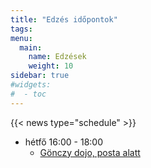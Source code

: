 ```yaml
---
title: "Edzés időpontok"
tags:
menu:
  main:
    name: Edzések
    weight: 10
sidebar: true
#widgets:
#  - toc
---
```


{{< news type="schedule" >}}

- hétfő 16:00 - 18:00
  - [Gönczy dojo, posta alatt](https://www.google.com/maps/place/Budapest,+G%C3%B6nczy+P%C3%A1l+u.+2,+1093/@47.4873046,19.0573666,17z/data=!3m1!4b1!4m6!3m5!1s0x4741dc5aa0942df3:0x48ecf04aaeb66f51!8m2!3d47.487301!4d19.0599415!16s%2Fg%2F11bw41jcz3?entry=ttu)

<!--- kedd 16:00 - 18:00
  - [Gönczy dojo, posta alatt](https://www.google.com/maps/place/Budapest,+G%C3%B6nczy+P%C3%A1l+u.+2,+1093/@47.4873046,19.0573666,17z/data=!3m1!4b1!4m6!3m5!1s0x4741dc5aa0942df3:0x48ecf04aaeb66f51!8m2!3d47.487301!4d19.0599415!16s%2Fg%2F11bw41jcz3?entry=ttu)
- csütörtök 16:00 - 18:00
  - [Gönczy dojo, posta alatt](https://www.google.com/maps/place/Budapest,+G%C3%B6nczy+P%C3%A1l+u.+2,+1093/@47.4873046,19.0573666,17z/data=!3m1!4b1!4m6!3m5!1s0x4741dc5aa0942df3:0x48ecf04aaeb66f51!8m2!3d47.487301!4d19.0599415!16s%2Fg%2F11bw41jcz3?entry=ttu)-->

<!--
## Nihon Jûjutsu

- hétfő: 17:00 - 19:00
- Szerda: 15:00 - 17:00
  - Budapesti Corvinus Egyetem, [Gellért Campus, sportcenter](https://www.uni-corvinus.hu/post/landing-page/gellert-campus/)
- (ajánlott viselet: fehér gí felső, fekete hakama)
- [leírás](/nihon-jujutsu)


## Gyerek Jûjutsu

- hétfő: 16:00 - 18:00
  - [Gönczy dojo, posta alatt](https://www.google.com/maps/place/Budapest,+G%C3%B6nczy+P%C3%A1l+u.+2,+1093/@47.4873046,19.0573666,17z/data=!3m1!4b1!4m6!3m5!1s0x4741dc5aa0942df3:0x48ecf04aaeb66f51!8m2!3d47.487301!4d19.0599415!16s%2Fg%2F11bw41jcz3?entry=ttu)
- (ajánlott viselet: dzsúdó gí, hakama)


## Iaijutsu

- hétfő: 16:00 - 18:00
  - [Gönczy dojo, posta alatt](https://www.google.com/maps/place/Budapest,+G%C3%B6nczy+P%C3%A1l+u.+2,+1093/@47.4873046,19.0573666,17z/data=!3m1!4b1!4m6!3m5!1s0x4741dc5aa0942df3:0x48ecf04aaeb66f51!8m2!3d47.487301!4d19.0599415!16s%2Fg%2F11bw41jcz3?entry=ttu)
- szerda: 15:30 - 17:00
  - Budapesti Corvinus Egyetem, [Gellért Campus, sportcenter](https://www.uni-corvinus.hu/post/landing-page/gellert-campus/)
- (ajánlott viselet: hakama)
- [leírás](/iaijutsu)


## Kenjutsu

- hétfő: 16:00 - 18:00
  - [Gönczy dojo, posta alatt](https://www.google.com/maps/place/Budapest,+G%C3%B6nczy+P%C3%A1l+u.+2,+1093/@47.4873046,19.0573666,17z/data=!3m1!4b1!4m6!3m5!1s0x4741dc5aa0942df3:0x48ecf04aaeb66f51!8m2!3d47.487301!4d19.0599415!16s%2Fg%2F11bw41jcz3?entry=ttu)
- szerda: 15:30 - 17:00
  - Budapesti Corvinus Egyetem, [Gellért Campus, sportcenter](https://www.uni-corvinus.hu/post/landing-page/gellert-campus/)
- (ajánlott viselet: hakama)
- [leírás](/kenjutsu)


## Önvédelmi oktatás

- kedd - csütörtök: 15:30 - 17:00
- (ajánlott viselet: tréning ruha)
- [leírás](/onvedelem)
-->
